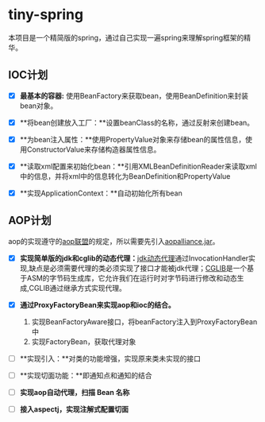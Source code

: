 # tiny-spring
本项目是一个精简版的spring，通过自己实现一遍spring来理解spring框架的精华。

## IOC计划
* [x] **最基本的容器:** 使用BeanFactory来获取bean，使用BeanDefinition来封装bean对象。
* [x] **将bean创建放入工厂：**设置beanClass的名称，通过反射来创建bean。
* [x] **为bean注入属性：**使用PropertyValue对象来存储bean的属性信息，使用ConstructorValue来存储构造器属性信息。
* [x] **读取xml配置来初始化bean：**引用XMLBeanDefinitionReader来读取xml中的信息，并将xml中的信息转化为BeanDefinition和PropertyValue
* [x] **实现ApplicationContext：**自动初始化所有bean


## AOP计划
aop的实现遵守的[aop联盟](http://aopalliance.sourceforge.net/)的规定，所以需要先引入[aopalliance.jar](https://mvnrepository.com/artifact/aopalliance/aopalliance)。
* [x] **实现简单版的jdk和cglib的动态代理：**[jdk动态代理](https://blog.csdn.net/wangdong5678999/article/details/72801623)通过InvocationHandler实现,缺点是必须需要代理的类必须实现了接口才能被jdk代理；[CGLIB](https://github.com/cglib/cglib)是一个基于ASM的字节码生成库，它允许我们在运行时对字节码进行修改和动态生成,CGLIB通过继承方式实现代理。
* [x] **通过ProxyFactoryBean来实现aop和ioc的结合。**
   1. 实现BeanFactoryAware接口，将beanFactory注入到ProxyFactoryBean中
   2. 实现FactoryBean，获取代理对象
* [ ] **实现引入：**对类的功能增强，实现原来类未实现的接口
* [ ] **实现切面功能：**即通知点和通知的结合
* [ ] **实现aop自动代理，扫描 Bean 名称**
* [ ] **接入aspectj，实现注解式配置切面**


